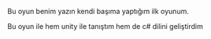 Bu oyun benim yazın kendi başıma yaptığım ilk oyunum.

Bu oyun ile hem unity ile tanıştım hem de c# dilini geliştirdim
